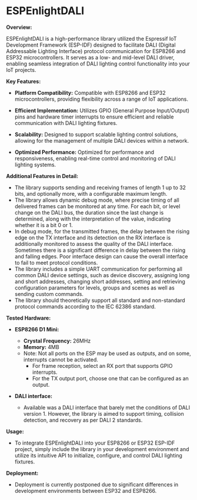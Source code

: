 # ESPEnlightDALI

**Overview:**

ESPEnlightDALI is a high-performance library utilized the Espressif IoT Development Framework (ESP-IDF)
designed to facilitate DALI (Digital Addressable Lighting Interface) protocol communication for ESP8266 and ESP32 microcontrollers.
It serves as a low- and mid-level DALI driver, enabling seamless integration of DALI lighting control functionality into your IoT projects.

**Key Features:**

- **Platform Compatibility:** Compatible with ESP8266 and ESP32 microcontrollers, providing flexibility across a range of IoT applications.

- **Efficient Implementation:** Utilizes GPIO (General Purpose Input/Output) pins and hardware timer interrupts to ensure efficient and reliable communication with DALI lighting fixtures.

- **Scalability:** Designed to support scalable lighting control solutions, allowing for the management of multiple DALI devices within a network.

- **Optimized Performance:** Optimized for performance and responsiveness, enabling real-time control and monitoring of DALI lighting systems.



**Additional Features in Detail:**
- The library supports sending and receiving frames of length 1 up to 32 bits, and optionally more, with a configurable maximum length.
- The library allows dynamic debug mode, where precise timing of all delivered frames can be monitored at any time. For each bit, or level change on the DALI bus, the duration since the last change is determined, along with the interpretation of the value, indicating whether it is a bit 0 or 1.
- In debug mode, for the transmitted frames, the delay between the rising edge on the TX interface and its detection on the RX interface is additionally monitored to assess the quality of the DALI interface. Sometimes there is a significant difference in delay between the rising and falling edges. Poor interface design can cause the overall interface to fail to meet protocol conditions.
- The library includes a simple UART communication for performing all common DALI device settings, such as device discovery, assigning long and short addresses,
changing short addresses, setting and retrieving configuration parameters for levels, groups and scenes as well as sending custom commands.
- The library should theoretically support all standard and non-standard protocol commands according to the IEC 62386 standard.

**Tested Hardware:**

- **ESP8266 D1 Mini:**
  - **Crystal Frequency:** 26MHz
  - **Memory:** 4MB
  - Note: Not all ports on the ESP may be used as outputs, and on some, interrupts cannot be activated.
    - For frame reception, select an RX port that supports GPIO interrupts.
    - For the TX output port, choose one that can be configured as an output.

- **DALI interface:**
  - Available was a DALI interface that barely met the conditions of DALI version 1. However, the library is aimed to support timing, collision detection, and recovery as per DALI 2 standards.


**Usage:**

- To integrate ESPEnlightDALI into your ESP8266 or ESP32 ESP-IDF project, simply include the library in your development environment and utilize its intuitive API to initialize, configure, and control DALI lighting fixtures.

**Deployment:**
 - Deployment is currently postponed due to significant differences in development environments between ESP32 and ESP8266.
